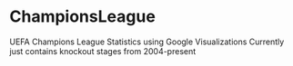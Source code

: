 # ChampionsLeague
UEFA Champions League Statistics using Google Visualizations
Currently just contains knockout stages from 2004-present
